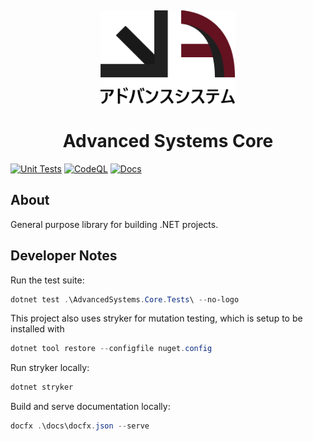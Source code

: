 <p align="center">
  <a title="Project Logo">
    <img height="150" style="margin-top:15px" src="https://raw.githubusercontent.com/Advanced-Systems/assets/master/logos/svg/min/adv-logo.svg">
  </a>
</p>

<h1 align="center">Advanced Systems Core</h1>

[![Unit Tests](https://github.com/Advanced-Systems/core/actions/workflows/dotnet-tests.yml/badge.svg)](https://github.com/Advanced-Systems/core/actions/workflows/dotnet-tests.yml)
[![CodeQL](https://github.com/Advanced-Systems/core/actions/workflows/codeql.yml/badge.svg)](https://github.com/Advanced-Systems/core/actions/workflows/codeql.yml)
[![Docs](https://github.com/Advanced-Systems/core/actions/workflows/docs.yml/badge.svg)](https://github.com/Advanced-Systems/core/actions/workflows/docs.yml)

## About

General purpose library for building .NET projects.

## Developer Notes

Run the test suite:

```powershell
dotnet test .\AdvancedSystems.Core.Tests\ --no-logo
```

This project also uses stryker for mutation testing, which is setup to be installed with

```powershell
dotnet tool restore --configfile nuget.config
```

Run stryker locally:

```powershell
dotnet stryker
```

Build and serve documentation locally:

```powershell
docfx .\docs\docfx.json --serve
```
